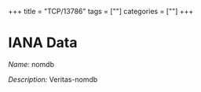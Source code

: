 +++
title = "TCP/13786"
tags = [""]
categories = [""]
+++

# IANA Data

_Name:_ nomdb

_Description:_ Veritas-nomdb

